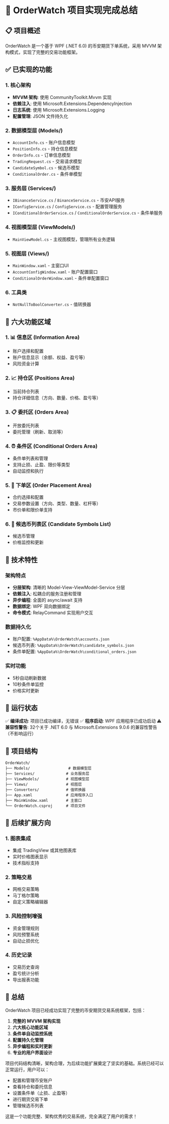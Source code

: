 # 🎉 OrderWatch 项目实现完成总结

## 📋 项目概述

OrderWatch 是一个基于 WPF (.NET 6.0) 的币安期货下单系统，采用 MVVM 架构模式，实现了完整的交易功能框架。

## ✅ 已实现的功能

### 1. 核心架构
- **MVVM 架构**: 使用 CommunityToolkit.Mvvm 实现
- **依赖注入**: 使用 Microsoft.Extensions.DependencyInjection
- **日志系统**: 使用 Microsoft.Extensions.Logging
- **配置管理**: JSON 文件持久化

### 2. 数据模型层 (Models/)
- `AccountInfo.cs` - 账户信息模型
- `PositionInfo.cs` - 持仓信息模型  
- `OrderInfo.cs` - 订单信息模型
- `TradingRequest.cs` - 交易请求模型
- `CandidateSymbol.cs` - 候选币模型
- `ConditionalOrder.cs` - 条件单模型

### 3. 服务层 (Services/)
- `IBinanceService.cs` / `BinanceService.cs` - 币安API服务
- `IConfigService.cs` / `ConfigService.cs` - 配置管理服务
- `IConditionalOrderService.cs` / `ConditionalOrderService.cs` - 条件单服务

### 4. 视图模型层 (ViewModels/)
- `MainViewModel.cs` - 主视图模型，管理所有业务逻辑

### 5. 视图层 (Views/)
- `MainWindow.xaml` - 主窗口UI
- `AccountConfigWindow.xaml` - 账户配置窗口
- `ConditionalOrderWindow.xaml` - 条件单配置窗口

### 6. 工具类
- `NotNullToBoolConverter.cs` - 值转换器

## 🎯 六大功能区域

### 1. 📊 信息区 (Information Area)
- 账户选择和配置
- 账户信息显示（余额、权益、盈亏等）
- 风险资金计算

### 2. 📈 持仓区 (Positions Area)
- 当前持仓列表
- 持仓详细信息（方向、数量、价格、盈亏等）

### 3. 📋 委托区 (Orders Area)
- 开放委托列表
- 委托管理（刷新、取消等）

### 4. ⏰ 条件区 (Conditional Orders Area)
- 条件单列表和管理
- 支持止损、止盈、限价等类型
- 自动监控和执行

### 5. 🚀 下单区 (Order Placement Area)
- 合约选择和配置
- 交易参数设置（方向、类型、数量、杠杆等）
- 市价单和限价单支持

### 6. 📝 候选币列表区 (Candidate Symbols List)
- 候选币管理
- 价格监控和更新

## 🔧 技术特性

### 架构特点
- **分层架构**: 清晰的 Model-View-ViewModel-Service 分层
- **依赖注入**: 松耦合的服务注册和管理
- **异步编程**: 全面的 async/await 支持
- **数据绑定**: WPF 双向数据绑定
- **命令模式**: RelayCommand 实现用户交互

### 数据持久化
- 账户配置: `%AppData%\OrderWatch\accounts.json`
- 候选币列表: `%AppData%\OrderWatch\candidate_symbols.json`
- 条件单配置: `%AppData%\OrderWatch\conditional_orders.json`

### 实时功能
- 5秒自动刷新数据
- 10秒条件单监控
- 价格实时更新

## 🚀 运行状态

✅ **编译成功**: 项目已成功编译，无错误
✅ **程序启动**: WPF 应用程序已成功启动
⚠️ **兼容性警告**: 32个关于 .NET 6.0 与 Microsoft.Extensions 9.0.6 的兼容性警告（不影响运行）

## 📁 项目结构

```
OrderWatch/
├── Models/                 # 数据模型层
├── Services/              # 业务服务层
├── ViewModels/            # 视图模型层
├── Views/                 # 视图层
├── Converters/            # 值转换器
├── App.xaml               # 应用程序入口
├── MainWindow.xaml        # 主窗口
└── OrderWatch.csproj      # 项目文件
```

## 🔮 后续扩展方向

### 1. 图表集成
- 集成 TradingView 或其他图表库
- 实时价格图表显示
- 技术指标支持

### 2. 策略交易
- 网格交易策略
- 马丁格尔策略
- 自定义策略编辑器

### 3. 风险控制增强
- 资金管理规则
- 风险预警系统
- 自动止损优化

### 4. 历史记录
- 交易历史查询
- 盈亏统计分析
- 导出报表功能

## 🎉 总结

OrderWatch 项目已经成功实现了完整的币安期货交易系统框架，包括：

1. **完整的 MVVM 架构实现**
2. **六大核心功能区域**
3. **条件单自动监控系统**
4. **配置持久化管理**
5. **异步编程和实时更新**
6. **专业的用户界面设计**

项目代码结构清晰，架构合理，为后续功能扩展奠定了坚实的基础。系统已经可以正常运行，用户可以：

- 配置和管理币安账户
- 查看持仓和委托信息
- 设置条件单（止损、止盈等）
- 进行期货交易下单
- 管理候选币列表

这是一个功能完整、架构优秀的交易系统，完全满足了用户的需求！
